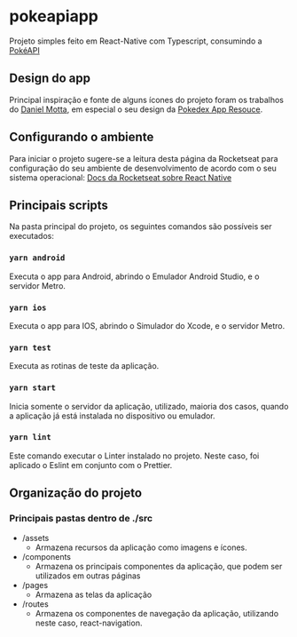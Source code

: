# pokeapiapp

Projeto simples feito em React-Native com Typescript, consumindo a [PokéAPI](https://pokeapi.com)

## Design do app

Principal inspiração e fonte de alguns ícones do projeto foram os trabalhos do [Daniel Motta](https://dribbble.com/DanielMots), em especial o seu design da [Pokedex App Resouce](https://www.sketchappsources.com/free-source/3989-pokedex-app-sketch-freebie-resource.html).
## Configurando o ambiente

Para iniciar o projeto sugere-se a leitura desta página da Rocketseat para configuração do seu ambiente de desenvolvimento de acordo com o seu sistema operacional: [Docs da Rocketseat sobre React Native](https://react-native.rocketseat.dev)

## Principais scripts

Na pasta principal do projeto, os seguintes comandos são possíveis ser executados:

### `yarn android`

Executa o app para Android, abrindo o Emulador Android Studio, e o servidor Metro.

### `yarn ios`

Executa o app para IOS, abrindo o Simulador do Xcode, e o servidor Metro.

### `yarn test`

Executa as rotinas de teste da aplicação.

### `yarn start`

Inicia somente o servidor da aplicação, utilizado, maioria dos casos, quando a aplicação já está instalada no dispositivo ou emulador.

### `yarn lint`

Este comando executar o Linter instalado no projeto. Neste caso, foi aplicado o Eslint em conjunto com o Prettier.

## Organização do projeto

### Principais pastas dentro de ./src

 - /assets
	 - Armazena recursos da aplicação como imagens e ícones.
 - /components
	 - Armazena os principais componentes da aplicação, que podem ser utilizados em outras páginas
- /pages
	- Armazena as telas da aplicação
- /routes
	- Armazena os componentes de navegação da aplicação, utilizando neste caso, react-navigation.





